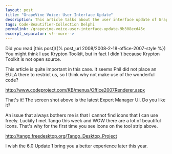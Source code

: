 ```yaml
---
layout: post
title: "GrapeVine Voice: User Interface Update"
description: This article talks about the user interface update of GrapeVine Voice.
tags: Code-Beautifier-Collection Delphi
permalink: /grapevine-voice-user-interface-update-9b308ecd45c
excerpt_separator: <!--more-->
---
```

Did you read [this post]({% post_url 2008/2008-2-18-office-2007-style %}) You might think I use Krypton Toolkit, but in fact I didn't because Krypton Toolkit is not open source.

This article is quite important in this case. It seems Phil did not place an EULA there to restrict us, so I think why not make use of the wonderful code?

http://www.codeproject.com/KB/menus/Office2007Renderer.aspx

That's it! The screen shot above is the latest Expert Manager UI. Do you like it?

An issue that always bothers me is that I cannot find icons that I can use freely. Luckily I met Tango this week and WOW there are a lot of beautiful icons. That's why for the first time you see icons on the tool strip above.

http://tango.freedesktop.org/Tango_Desktop_Project

I wish the 6.0 Update 1 bring you a better experience later this year.
<!--more-->